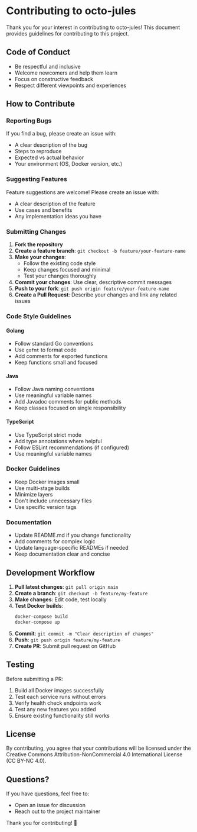 # Contributing to octo-jules

Thank you for your interest in contributing to octo-jules! This document provides guidelines for contributing to this project.

## Code of Conduct

- Be respectful and inclusive
- Welcome newcomers and help them learn
- Focus on constructive feedback
- Respect different viewpoints and experiences

## How to Contribute

### Reporting Bugs

If you find a bug, please create an issue with:
- A clear description of the bug
- Steps to reproduce
- Expected vs actual behavior
- Your environment (OS, Docker version, etc.)

### Suggesting Features

Feature suggestions are welcome! Please create an issue with:
- A clear description of the feature
- Use cases and benefits
- Any implementation ideas you have

### Submitting Changes

1. **Fork the repository**
2. **Create a feature branch**: `git checkout -b feature/your-feature-name`
3. **Make your changes**: 
   - Follow the existing code style
   - Keep changes focused and minimal
   - Test your changes thoroughly
4. **Commit your changes**: Use clear, descriptive commit messages
5. **Push to your fork**: `git push origin feature/your-feature-name`
6. **Create a Pull Request**: Describe your changes and link any related issues

### Code Style Guidelines

#### Golang
- Follow standard Go conventions
- Use `gofmt` to format code
- Add comments for exported functions
- Keep functions small and focused

#### Java
- Follow Java naming conventions
- Use meaningful variable names
- Add Javadoc comments for public methods
- Keep classes focused on single responsibility

#### TypeScript
- Use TypeScript strict mode
- Add type annotations where helpful
- Follow ESLint recommendations (if configured)
- Use meaningful variable names

### Docker Guidelines

- Keep Docker images small
- Use multi-stage builds
- Minimize layers
- Don't include unnecessary files
- Use specific version tags

### Documentation

- Update README.md if you change functionality
- Add comments for complex logic
- Update language-specific READMEs if needed
- Keep documentation clear and concise

## Development Workflow

1. **Pull latest changes**: `git pull origin main`
2. **Create a branch**: `git checkout -b feature/my-feature`
3. **Make changes**: Edit code, test locally
4. **Test Docker builds**: 
   ```bash
   docker-compose build
   docker-compose up
   ```
5. **Commit**: `git commit -m "Clear description of changes"`
6. **Push**: `git push origin feature/my-feature`
7. **Create PR**: Submit pull request on GitHub

## Testing

Before submitting a PR:

1. Build all Docker images successfully
2. Test each service runs without errors
3. Verify health check endpoints work
4. Test any new features you added
5. Ensure existing functionality still works

## License

By contributing, you agree that your contributions will be licensed under the Creative Commons Attribution-NonCommercial 4.0 International License (CC BY-NC 4.0).

## Questions?

If you have questions, feel free to:
- Open an issue for discussion
- Reach out to the project maintainer

Thank you for contributing! 🎉
